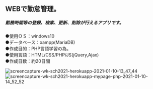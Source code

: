 ## WEBで勤怠管理。  
  
##### 勤務時間等の登録、検索、更新、削除が行えるアプリです。  
●使用ＯＳ：windows10  
●データベース：xampp(MariaDB)  
●作成目的：PHP言語学習の為。  
●使用言語：HTML/CSS/PHP/JS(jQuery,Ajax)  
●作成日数：約20日間

![screencapture-wk-sch2021-herokuapp-2021-01-10-13_47_44](https://user-images.githubusercontent.com/73923419/104114721-f5b69100-534a-11eb-9a40-6933f1aea9ad.png)
![screencapture-wk-sch2021-herokuapp-mypage-php-2021-01-10-14_52_52](https://user-images.githubusercontent.com/73923419/104115521-a1fc7580-5353-11eb-87fd-60023b0fe614.png)


